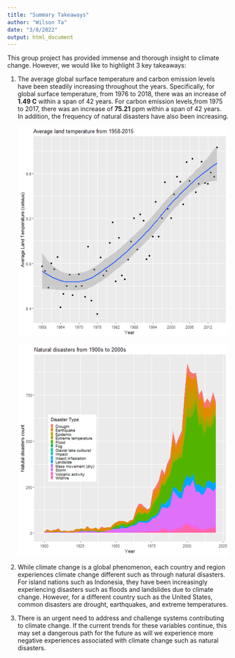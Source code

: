 ```yaml
---
title: "Summary Takeaways"
author: "Wilson Ta"
date: "3/8/2022"
output: html_document
---
```




This group project has provided immense and thorough insight to climate change. However, we would like to highlight 3 key takeaways:

1.  The average global surface temperature and carbon emission levels have been steadily increasing throughout the years. Specifically, for global surface temperature, from 1976 to 2018, there was an increase of **1.49 C** within a span of 42 years. For carbon emission levels,from 1975 to 2017, there was an increase of **75.21** ppm within a span of 42 years. In addition, the frequency of natural disasters have also been increasing.

    ![plot of chunk unnamed-chunk-1](figure/unnamed-chunk-1-1.png)

    ![plot of chunk unnamed-chunk-2](figure/unnamed-chunk-2-1.png)

2.  While climate change is a global phenomenon, each country and region experiences climate change different such as through natural disasters. For island nations such as Indonesia, they have been increasingly experiencing disasters such as floods and landslides due to climate change. However, for a different country such as the United States, common disasters are drought, earthquakes, and extreme temperatures.

3.  There is an urgent need to address and challenge systems contributing to climate change. If the current trends for these variables continue, this may set a dangerous path for the future as will we experience more negative experiences associated with climate change such as natural disasters.
